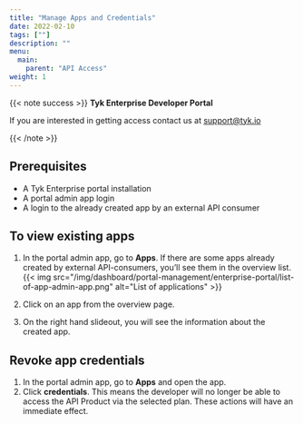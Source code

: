 ```yaml
---
title: "Manage Apps and Credentials"
date: 2022-02-10
tags: [""]
description: ""
menu:
  main:
    parent: "API Access"
weight: 1
---
```


{{< note success >}}
**Tyk Enterprise Developer Portal**

If you are interested in getting access contact us at [support@tyk.io](<mailto:support@tyk.io?subject=Tyk Enterprise Portal Beta>)

{{< /note >}}

## Prerequisites

- A Tyk Enterprise portal installation
- A portal admin app login
- A login to the already created app by an external API consumer

## To view existing apps

1. In the portal admin app, go to **Apps**. If there are some apps already created by external API-consumers, you’ll see them in the overview list.
   {{< img src="/img/dashboard/portal-management/enterprise-portal/list-of-app-admin-app.png" alt="List of applications" >}}

2. Click on an app from the overview page.
3. On the right hand slideout, you will see the information about the created app.

## Revoke app credentials

1. In the portal admin app, go to **Apps** and open the app.
2. Click **credentials**. This means the developer will no longer be able to access the API Product via the selected plan. These actions will have an immediate effect.
